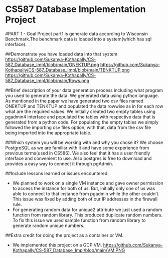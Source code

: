 # CS587 Database Implementation Project 

#PART 1 - Goal
Project part1 is generate data according to Wisconsin Benchmark.The benchmark data is loaded into a system(which has sql interface).


##Demonstrate you have loaded data into that system
https://github.com/Sukanya-Kothapally/CS-587_Database_Impl/blob/main/ONEKTUP.png
https://github.com/Sukanya-Kothapally/CS-587_Database_Impl/blob/main/TENKTUP.png
https://github.com/Sukanya-Kothapally/CS-587_Database_Impl/blob/main/Rows.png

##Brief description of your data generation process including what program you used to generate the data.
We generated data using python language. As mentioned in the paper we have generated two csv files named ONEKTUP and TENKTUP and populated the data rowwise as in for each row what are the required values. We initially created two empty tables using pgadmin4 interface and populated the tables with respective data that is generated from a python code.
For populating the empty tables we simply followed the importing csv files option, with that, data from the csv file being imported into the appropriate table.

##Which system you will be working with and why you chose it?
We choose PostgreSQL as we are familiar with it and have some experience from previous terms(used in CS586). We also feel that it has a user friendly interface and convenient to use. Also postgres is free to download and provides a easy way to connect it through pgAdmin.

##Include lessons learned or issues encountered
* We planned to work on a single VM instance and gave owner permission to access the instance for both of us. But, initially only one of us was able to connect to that instance from pgadmin while the other couldn’t. This issue was fixed by adding both of our IP addresses in the firewall rule.
* For generating random data for unique2 attribute we just used a random function from random library. This produced duplicate random numbers. To fix this issue we used sample function from random library to generate random unique numbers. 

##Extra credit for doing the project as a container or VM.
* We implemented this project on a GCP VM.
https://github.com/Sukanya-Kothapally/CS-587_Database_Impl/blob/main/VM.PNG

